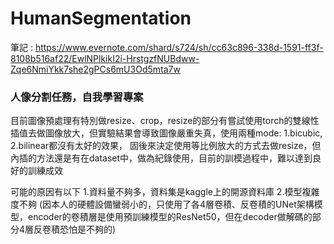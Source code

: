 # HumanSegmentation

筆記 : https://www.evernote.com/shard/s724/sh/cc63c896-338d-1591-ff3f-8108b516af22/EwlNPlkikI2i-HrstgzfNUBdww-Zqe6NmiYkk7she2gPCs6mU3Od5mta7w

### 人像分割任務，自我學習專案


目前圖像預處理有特別做resize、crop，resize的部分有嘗試使用torch的雙線性插值去做圖像放大，但實驗結果會導致圖像嚴重失真，使用兩種mode: 1.bicubic, 2.bilinear都沒有太好的效果，
固後來決定使用等比例放大的方式去做resize，但內插的方法還是有在dataset中，做為紀錄使用，目前的訓模過程中，難以達到良好的訓練成效

可能的原因有以下
1.資料量不夠多，資料集是kaggle上的開源資料庫
2.模型複雜度不夠 (因本人的硬體設備蠻弱小的，只使用了各4層卷積、反卷積的UNet架構模型，encoder的卷積層是使用預訓練模型的ResNet50，但在decoder做解碼的部分4層反卷積恐怕是不夠的)
